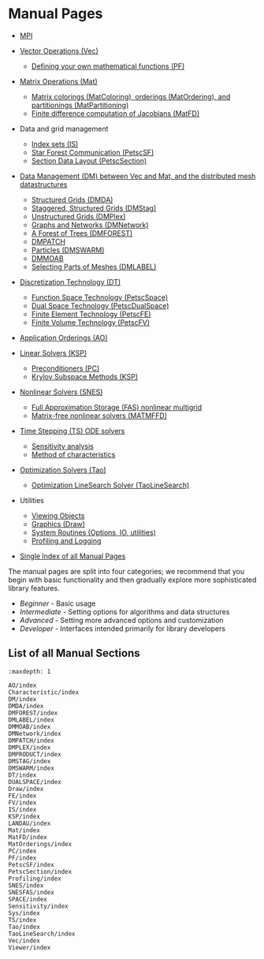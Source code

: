 # Manual Pages

* [MPI](http://www.mpich.org/static/docs/latest/)
* [Vector Operations (Vec)](Vec/index.md)

  -  [Defining your own mathematical functions (PF)](PF/index.md)
* [Matrix Operations (Mat)](Mat/index.md)

  -  [Matrix colorings (MatColoring), orderings (MatOrdering), and partitionings (MatPartitioning)](MatOrderings/index.md)
  -  [Finite difference computation of Jacobians (MatFD)](MatFD/index.md)
* Data and grid management

  - [Index sets (IS)](IS/index.md)
  - [Star Forest Communication (PetscSF)](PetscSF/index.md)
  -  [Section Data Layout (PetscSection)](PetscSection/index.md)
* [Data Management (DM) between Vec and Mat, and the distributed mesh datastructures](DM/index.md)

  -  [Structured Grids (DMDA)](DMDA/index.md)
  -  [Staggered, Structured Grids (DMStag)](DMSTAG/index.md)
  -  [Unstructured Grids (DMPlex)](DMPLEX/index.md)
  -  [Graphs and Networks (DMNetwork)](DMNetwork/index.md)
  -  [A Forest of Trees (DMFOREST)](DMFOREST/index.md)
  -  [DMPATCH](DMPATCH/index.md)
  -  [Particles (DMSWARM)](DMSWARM/index.md)
  -  [DMMOAB](DMMOAB/index.md)
  -  [Selecting Parts of Meshes (DMLABEL)](DMLABEL/index.md)

* [Discretization Technology (DT)](DT/index.md)

  -  [Function Space Technology (PetscSpace)](SPACE/index.md)
  -  [Dual Space Technology (PetscDualSpace)](DUALSPACE/index.md)
  -  [Finite Element Technology (PetscFE)](FE/index.md)
  -  [Finite Volume Technology (PetscFV)](FV/index.md)
* [Application Orderings (AO)](AO/index.md)
* [Linear Solvers (KSP)](KSP/index.md)

  -  [Preconditioners (PC)](PC/index.md)
  -  [Krylov Subspace Methods (KSP)](KSP/index.md)
* [Nonlinear Solvers (SNES)](SNES/index.md)

  - [Full Approximation Storage (FAS) nonlinear multigrid](SNESFAS/index.md)
  - [Matrix-free nonlinear solvers (MATMFFD)](SNES/MatCreateSNESMF.md)
* [Time Stepping (TS) ODE solvers](TS/index.md)

  -  [Sensitivity analysis](Sensitivity/index.md)
  -  [Method of characteristics](Characteristic/index.md)
* [Optimization Solvers (Tao)](Tao/index.md)

  -  [Optimization LineSearch Solver (TaoLineSearch)](TaoLineSearch/index.md)
* Utilities

  -  [Viewing Objects](Viewer/index.md)
  -  [Graphics (Draw)](Draw/index.md)
  -  [System Routines (Options, IO, utilities)](Sys/index.md)
  -  [Profiling and Logging](Profiling/index.md)

* [Single Index of all Manual Pages](singleindex.md)

The manual pages are split into four categories; we recommend that
you begin with basic functionality and then gradually explore more
sophisticated library features.

- *Beginner* - Basic usage
- *Intermediate* - Setting options for algorithms and data structures
- *Advanced* - Setting more advanced options and customization
- *Developer* - Interfaces intended primarily for library developers

## List of all Manual Sections

```{toctree}
:maxdepth: 1

AO/index
Characteristic/index
DM/index
DMDA/index
DMFOREST/index
DMLABEL/index
DMMOAB/index
DMNetwork/index
DMPATCH/index
DMPLEX/index
DMPRODUCT/index
DMSTAG/index
DMSWARM/index
DT/index
DUALSPACE/index
Draw/index
FE/index
FV/index
IS/index
KSP/index
LANDAU/index
Mat/index
MatFD/index
MatOrderings/index
PC/index
PF/index
PetscSF/index
PetscSection/index
Profiling/index
SNES/index
SNESFAS/index
SPACE/index
Sensitivity/index
Sys/index
TS/index
Tao/index
TaoLineSearch/index
Vec/index
Viewer/index
```
